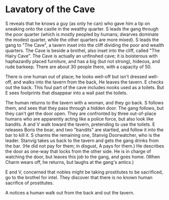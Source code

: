 # Lavatory of the Cave

S reveals that he knows a guy (as only he can) who gave him a tip on sneaking onto the castle in the wealthy quarter.
S leads the gang through the poor quarter 
(which is mostly peopled by humans;
dwarves dominate the modest quarter, while the other quarters are more mixed).
S leads the gang to "The Cave", 
a tavern inset into the cliff dividing the poor and wealth quarters.
The Cave is beside a brothel, also inset into the cliff, called "The Hairy Cave".
The Cave is actually an unfinshed cave; it is boisterous with haphazardly placed furniture,
and has a big (but not strong), hideous, and rude barkeep.
There are about 30 people there, with a capacity of 50.

There is one human out of place;
he looks well-off but isn't dressed well-off,
and walks into the tavern from the back,
He leaves the tavern.
E checks out the back.
This foul part of the cave includes nooks used as a toilets.
But E sees footprints that disappear into a wall past the toilets.

The human returns to the tavern with a woman,
and they go back.
S follows them, and sees that they pass through a hidden door.
The gang follows, but they can't get the door open.
They are confronted by three out-of-place humans who are apparently acting like a police force, but also look like bandits.
A and V walk toward the tavern, pretending to use the toilets.
E releases Boris the boar, and two "bandits" are startled, and follow it into the bar to kill it.
S charms the remaining one, Stanvig Doorwatcher, who is the leader.
Stanvig takes us back to the tavern and gets the gang drinks from the bar.
(He did not pay for them; in disgust, A pays for them.)
He describes the door as one-way that locks from the other side.
He is in charge of watching the door, but leaves this job to the gang, and goes home.
(When Charm wears off, he returns, but laughs at the gang's antics.)

E and V, concerned that nobles might be taking prostitutes to be sacrificed,
go to the brothel for intel.
They discover that there is no known human sacrifice of prostitutes.

A notices a human walk out from the back and out the tavern.

